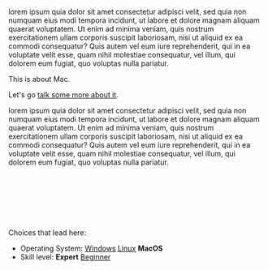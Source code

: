 lorem ipsum quia dolor sit amet consectetur adipisci velit, sed quia non numquam
eius modi tempora incidunt, ut labore et dolore magnam aliquam quaerat
voluptatem. Ut enim ad minima veniam, quis nostrum exercitationem ullam corporis
suscipit laboriosam, nisi ut aliquid ex ea commodi consequatur? Quis autem vel
eum iure reprehenderit, qui in ea voluptate velit esse, quam nihil molestiae
consequatur, vel illum, qui dolorem eum fugiat, quo voluptas nulla pariatur.



This is about Mac.

Let's go [talk some more about it](more_ca.md).



lorem ipsum quia dolor sit amet consectetur adipisci velit, sed quia non numquam
eius modi tempora incidunt, ut labore et dolore magnam aliquam quaerat
voluptatem. Ut enim ad minima veniam, quis nostrum exercitationem ullam corporis
suscipit laboriosam, nisi ut aliquid ex ea commodi consequatur? Quis autem vel
eum iure reprehenderit, qui in ea voluptate velit esse, quam nihil molestiae
consequatur, vel illum, qui dolorem eum fugiat, quo voluptas nulla pariatur.



<br><br><br>
------
Choices that lead here:
- Operating System: [Windows](start3_aa.md) [Linux](start3_ba.md) **MacOS**
- Skill level: **Expert** [Beginner](start3_cb.md)
